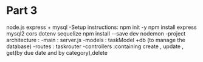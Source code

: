 # Part 3

node.js express + mysql
-Setup instructions:
npm init -y
npm install express mysql2 cors dotenv sequelize
npm install --save dev nodemon
-project architecture :
-main : server.js
-models : taskModel +db (to manage the database)
-routes : taskrouter
-controllers :containing create , update , get(by due date and by category),delete

